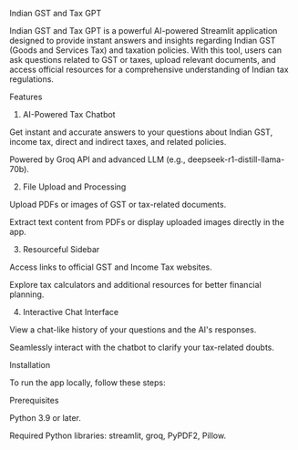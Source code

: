 Indian GST and Tax GPT

Indian GST and Tax GPT is a powerful AI-powered Streamlit application designed to provide instant answers and insights regarding Indian GST (Goods and Services Tax) and taxation policies. With this tool, users can ask questions related to GST or taxes, upload relevant documents, and access official resources for a comprehensive understanding of Indian tax regulations.

Features

1. AI-Powered Tax Chatbot

Get instant and accurate answers to your questions about Indian GST, income tax, direct and indirect taxes, and related policies.

Powered by Groq API and advanced LLM (e.g., deepseek-r1-distill-llama-70b).

2. File Upload and Processing

Upload PDFs or images of GST or tax-related documents.

Extract text content from PDFs or display uploaded images directly in the app.

3. Resourceful Sidebar

Access links to official GST and Income Tax websites.

Explore tax calculators and additional resources for better financial planning.

4. Interactive Chat Interface

View a chat-like history of your questions and the AI's responses.

Seamlessly interact with the chatbot to clarify your tax-related doubts.

Installation

To run the app locally, follow these steps:

Prerequisites

Python 3.9 or later.

Required Python libraries: streamlit, groq, PyPDF2, Pillow.
